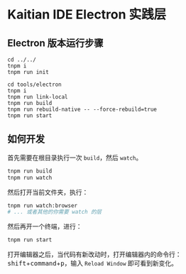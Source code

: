 # Kaitian IDE Electron 实践层

## Electron 版本运行步骤
```shell
cd ../../
tnpm i
tnpm run init

cd tools/electron
tnpm i
tnpm run link-local
tnpm run build
tnpm run rebuild-native -- --force-rebuild=true
tnpm run start
```

## 如何开发

首先需要在根目录执行一次 `build`，然后 `watch`。

```bash
tnpm run build
tnpm run watch
```

然后打开当前文件夹，执行：

```bash
tnpm run watch:browser
# ... 或者其他的你需要 watch 的层
```

然后再开一个终端，进行：

```bash
tnpm run start
```

打开编辑器之后，当代码有新改动时，打开编辑器内的命令行：<kbd>shift</kbd>+<kbd>command</kbd>+<kbd>p</kbd>，输入 `Reload Window` 即可看到新变化。
